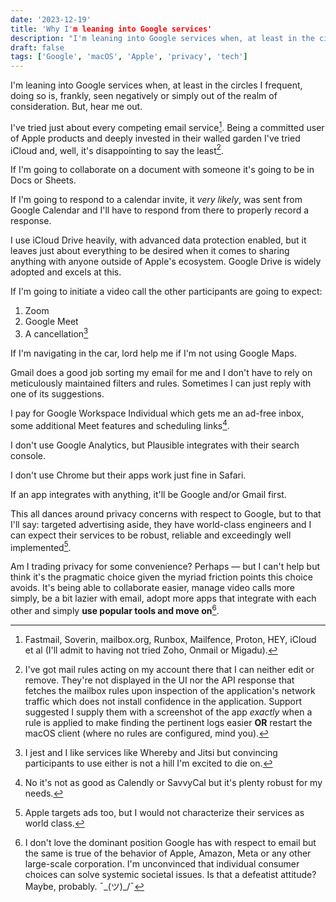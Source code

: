 ```yaml
---
date: '2023-12-19'
title: 'Why I'm leaning into Google services'
description: "I'm leaning into Google services when, at least in the circles I frequent, doing so is, frankly, seen negatively or simply out of the realm of consideration. But, hear me out."
draft: false
tags: ['Google', 'macOS', 'Apple', 'privacy', 'tech']
---
```

I'm leaning into Google services when, at least in the circles I frequent, doing so is, frankly, seen negatively or simply out of the realm of consideration. But, hear me out.<!-- excerpt -->

I've tried just about every competing email service[^1]. Being a committed user of Apple products and deeply invested in their walled garden I've tried iCloud and, well, it's disappointing to say the least[^2].

If I'm going to collaborate on a document with someone it's going to be in Docs or Sheets.

If I'm going to respond to a calendar invite, it *very likely*, was sent from Google Calendar and I'll have to respond from there to properly record a response.

I use iCloud Drive heavily, with advanced data protection enabled, but it leaves just about everything to be desired when it comes to sharing anything with anyone outside of Apple's ecosystem. Google Drive is widely adopted and excels at this.

If I'm going to initiate a video call the other participants are going to expect:

1. Zoom
2. Google Meet
3. A cancellation[^3]

If I'm navigating in the car, lord help me if I'm not using Google Maps.

Gmail does a good job sorting my email for me and I don't have to rely on meticulously maintained filters and rules. Sometimes I can just reply with one of its suggestions.

I pay for Google Workspace Individual which gets me an ad-free inbox, some additional Meet features and scheduling links[^4].

I don't use Google Analytics, but Plausible integrates with their search console.

I don't use Chrome but their apps work just fine in Safari.

If an app integrates with anything, it'll be Google and/or Gmail first.

This all dances around privacy concerns with respect to Google, but to that I'll say: targeted advertising aside, they have world-class engineers and I can expect their services to be robust, reliable and exceedingly well implemented[^5].

Am I trading privacy for some convenience? Perhaps — but I can't help but think it's the pragmatic choice given the myriad friction points this choice avoids. It's being able to collaborate easier, manage video calls more simply, be a bit lazier with email, adopt more apps that integrate with each other and simply **use popular tools and move on**[^6].

[^1]: Fastmail, Soverin, mailbox.org, Runbox, Mailfence, Proton, HEY, iCloud et al (I'll admit to having not tried Zoho, Onmail or Migadu).
[^2]: I've got mail rules acting on my account there that I can neither edit or remove. They're not displayed in the UI nor the API response that fetches the mailbox rules upon inspection of the application's network traffic which does not install confidence in the application. Support suggested I supply them with a screenshot of the app *exactly* when a rule is applied to make finding the pertinent logs easier **OR** restart the macOS client (where no rules are configured, mind you).
[^3]: I jest and I like services like Whereby and Jitsi but convincing participants to use either is not a hill I'm excited to die on.
[^4]: No it's not as good as Calendly or SavvyCal but it's plenty robust for my needs.
[^5]: Apple targets ads too, but I would not characterize their services as world class.
[^6]: I don't love the dominant position Google has with respect to email but the same is true of the behavior of Apple, Amazon, Meta or any other large-scale corporation. I'm unconvinced that individual consumer choices can solve systemic societal issues. Is that a defeatist attitude? Maybe, probably. ¯\_(ツ)_/¯
